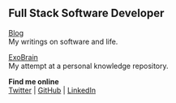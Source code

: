 ## Full Stack Software Developer

[Blog](/blog/) <br /> My writings on software and life.

[ExoBrain](/knowledge/) <br /> My attempt at a personal knowledge repository.

**Find me online** <br />[Twitter](https://twitter.com/jibrankalia) | [GitHub](https://github.com/jibrankalia) | [LinkedIn](https://www.linkedin.com/in/jibran-kalia/)
